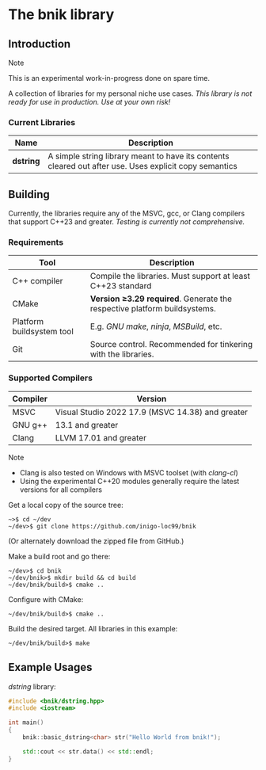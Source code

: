 # The bnik library

## Introduction

> [!NOTE]
> This is an experimental work-in-progress done on spare time.

A collection of libraries for my personal niche use cases. *This library is not ready for use in production. Use at your own risk!*

### Current Libraries

| Name        | Description                                                                                            |
| ------------| -----------                                                                                            |
| **dstring** | A simple string library meant to have its contents cleared out after use. Uses explicit copy semantics |

## Building

Currently, the libraries require any of the MSVC, gcc, or Clang compilers that support C++23 and greater. *Testing is currently
not comprehensive.*

### Requirements

| Tool | Description
|----------|--------
| C++ compiler                 | Compile the libraries. Must support at least C++23 standard
| CMake                        |  **Version &ge;3.29 required**. Generate the respective platform buildsystems.
| Platform buildsystem tool    | E.g. *GNU make*, *ninja*, *MSBuild*, etc.
| Git                          | Source control. Recommended for tinkering with the libraries.

### Supported Compilers

| Compiler | Version
|----------|--------
| MSVC     | Visual Studio 2022 17.9 (MSVC 14.38) and greater
| GNU g++  | 13.1 and greater
| Clang    | LLVM 17.01 and greater

> [!NOTE]
> - Clang is also tested on Windows with MSVC toolset (with *clang-cl*)
> - Using the experimental C++20 modules generally require the latest versions for all compilers

Get a local copy of the source tree:

````Shell
~>$ cd ~/dev
~/dev>$ git clone https://github.com/inigo-loc99/bnik
````

(Or alternately download the zipped file from GitHub.)

Make a build root and go there:

````Shell
~/dev>$ cd bnik
~/dev/bnik>$ mkdir build && cd build
~/dev/bnik/build>$ cmake ..

````

Configure with CMake:
 
 ````Shell
~/dev/bnik/build>$ cmake ..
 ````

 Build the desired target. All libraries in this example:

 ````Shell
~/dev/bnik/build>$ make
 ````

 ## Example Usages

 *dstring* library:

 ````C++
 #include <bnik/dstring.hpp>
 #include <iostream>

 int main()
 {
     bnik::basic_dstring<char> str("Hello World from bnik!");

     std::cout << str.data() << std::endl;
 }
 ````
